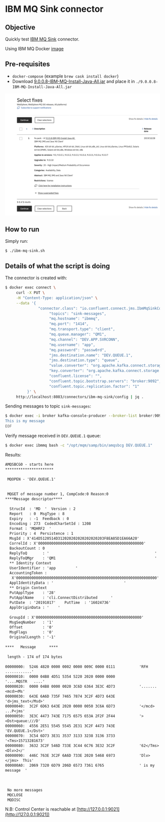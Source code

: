# IBM MQ Sink connector

## Objective

Quickly test [IBM MQ Sink](https://docs.confluent.io/current/connect/kafka-connect-ibmmq/sink/index.html#quick-start) connector.

Using IBM MQ Docker [image](https://hub.docker.com/r/ibmcom/mq/)

## Pre-requisites

* `docker-compose` (example `brew cask install docker`)
* Download [9.0.0.8-IBM-MQ-Install-Java-All.jar](https://www-945.ibm.com/support/fixcentral/swg/selectFixes?product=ibm%2FWebSphere%2FWebSphere+MQ&fixids=9.0.0.4-IBM-MQ-Install-Java-All&source=dbluesearch&function=fixId&parent=ibm/WebSphere) and place it in `./9.0.0.8-IBM-MQ-Install-Java-All.jar`

![IBM download page](Screenshot1.png)

## How to run

Simply run:

```
$ ./ibm-mq-sink.sh
```

## Details of what the script is doing

The connector is created with:

```bash
$ docker exec connect \
     curl -X PUT \
     -H "Content-Type: application/json" \
     --data '{
               "connector.class": "io.confluent.connect.jms.IbmMqSinkConnector",
                    "topics": "sink-messages",
                    "mq.hostname": "ibmmq",
                    "mq.port": "1414",
                    "mq.transport.type": "client",
                    "mq.queue.manager": "QM1",
                    "mq.channel": "DEV.APP.SVRCONN",
                    "mq.username": "app",
                    "mq.password": "passw0rd",
                    "jms.destination.name": "DEV.QUEUE.1",
                    "jms.destination.type": "queue",
                    "value.converter": "org.apache.kafka.connect.storage.StringConverter",
                    "key.converter": "org.apache.kafka.connect.storage.StringConverter",
                    "confluent.license": "",
                    "confluent.topic.bootstrap.servers": "broker:9092",
                    "confluent.topic.replication.factor": "1"
          }' \
     http://localhost:8083/connectors/ibm-mq-sink/config | jq .
```

Sending messages to topic `sink-messages`:

```bash
$ docker exec -i broker kafka-console-producer --broker-list broker:9092 --topic sink-messages << EOF
This is my message
EOF
```

Verify message received in `DEV.QUEUE.1` queue:

```bash
$ docker exec ibmmq bash -c "/opt/mqm/samp/bin/amqsbcg DEV.QUEUE.1"
```

Results:

```
AMQSBCG0 - starts here
**********************

 MQOPEN - 'DEV.QUEUE.1'


 MQGET of message number 1, CompCode:0 Reason:0
****Message descriptor****

  StrucId  : 'MD  '  Version : 2
  Report   : 0  MsgType : 8
  Expiry   : -1  Feedback : 0
  Encoding : 273  CodedCharSetId : 1208
  Format : 'MQHRF2  '
  Priority : 4  Persistence : 1
  MsgId : X'414D5120514D312020202020202020203F8EA85D1EA66A20'
  CorrelId : X'000000000000000000000000000000000000000000000000'
  BackoutCount : 0
  ReplyToQ       : '                                                '
  ReplyToQMgr    : 'QM1                                             '
  ** Identity Context
  UserIdentifier : 'app         '
  AccountingToken :
   X'0000000000000000000000000000000000000000000000000000000000000000'
  ApplIdentityData : '                                '
  ** Origin Context
  PutApplType    : '28'
  PutApplName    : 'cli.ConnectDistributed      '
  PutDate  : '20191017'    PutTime  : '16024736'
  ApplOriginData : '    '

  GroupId : X'000000000000000000000000000000000000000000000000'
  MsgSeqNumber   : '1'
  Offset         : '0'
  MsgFlags       : '0'
  OriginalLength : '-1'

****   Message      ****

 length - 174 of 174 bytes

00000000:  5246 4820 0000 0002 0000 009C 0000 0111           'RFH ............'
00000010:  0000 04B8 4D51 5354 5220 2020 0000 0000           '....MQSTR   ....'
00000020:  0000 04B8 0000 0020 3C6D 6364 3E3C 4D73           '....... <mcd><Ms'
00000030:  643E 6A6D 735F 7465 7874 3C2F 4D73 643E           'd>jms_text</Msd>'
00000040:  3C2F 6D63 643E 2020 0000 0050 3C6A 6D73           '</mcd>  ...P<jms'
00000050:  3E3C 4473 743E 7175 6575 653A 2F2F 2F44           '><Dst>queue:///D'
00000060:  4556 2E51 5545 5545 2E31 3C2F 4473 743E           'EV.QUEUE.1</Dst>'
00000070:  3C54 6D73 3E31 3537 3133 3238 3136 3733           '<Tms>15713281673'
00000080:  3632 3C2F 546D 733E 3C44 6C76 3E32 3C2F           '62</Tms><Dlv>2</'
00000090:  446C 763E 3C2F 6A6D 733E 2020 5468 6973           'Dlv></jms>  This'
000000A0:  2069 7320 6D79 206D 6573 7361 6765                ' is my message  '



 No more messages
 MQCLOSE
 MQDISC
```

N.B: Control Center is reachable at [http://127.0.0.1:9021](http://127.0.0.1:9021])
